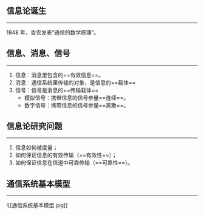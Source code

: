 
## 信息论诞生
---
1948 年，香农发表“通信的数学原理”。


## 信息、消息、信号
---
1. 信息：消息里包含的==有效信息==。
2. 消息：通信系统里传输的对象，是信息的==载体==
3. 信号：信号是消息的==传输载体==
	- 模拟信号：携带信息的信号参量==连续==。
	- 数字信号：携带信息的信号参量==离散==。


## 信息论研究问题
---
1. 信息如何被度量；
2. 如何保证信息的有效传输（==有效性==）；
3. 如何保证信息在信道中可靠传输（==可靠性==）。


## 通信系统基本模型
---
![[通信系统基本模型.jpg]]
